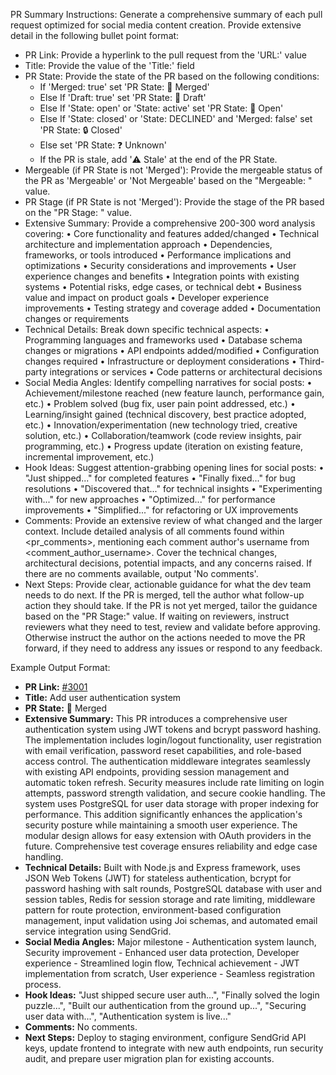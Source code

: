 PR Summary Instructions:
Generate a comprehensive summary of each pull request optimized for social media content creation. Provide extensive detail in the following bullet point format:

- PR Link: Provide a hyperlink to the pull request from the 'URL:' value
- Title: Provide the value of the 'Title:' field
- PR State: Provide the state of the PR based on the following conditions:
  - If 'Merged: true' set 'PR State: 🔀 Merged'
  - Else If 'Draft: true' set 'PR State: 📝 Draft'
  - Else If 'State: open' or 'State: active' set 'PR State: 💬 Open'
  - Else If 'State: closed' or 'State: DECLINED' and 'Merged: false' set 'PR State: 🔒 Closed'
  - Else set 'PR State: ❓ Unknown'
  - If the PR is stale, add '⚠️ Stale' at the end of the PR State.
- Mergeable (if PR State is not 'Merged'): Provide the mergeable status of the PR as 'Mergeable' or 'Not Mergeable' based on the "Mergeable: " value.
- PR Stage (if PR State is not 'Merged'): Provide the stage of the PR based on the "PR Stage: " value.
- Extensive Summary: Provide a comprehensive 200-300 word analysis covering:
  • Core functionality and features added/changed
  • Technical architecture and implementation approach
  • Dependencies, frameworks, or tools introduced
  • Performance implications and optimizations
  • Security considerations and improvements
  • User experience changes and benefits
  • Integration points with existing systems
  • Potential risks, edge cases, or technical debt
  • Business value and impact on product goals
  • Developer experience improvements
  • Testing strategy and coverage added
  • Documentation changes or requirements
- Technical Details: Break down specific technical aspects:
  • Programming languages and frameworks used
  • Database schema changes or migrations
  • API endpoints added/modified
  • Configuration changes required
  • Infrastructure or deployment considerations
  • Third-party integrations or services
  • Code patterns or architectural decisions
- Social Media Angles: Identify compelling narratives for social posts:
  • Achievement/milestone reached (new feature launch, performance gain, etc.)
  • Problem solved (bug fix, user pain point addressed, etc.)
  • Learning/insight gained (technical discovery, best practice adopted, etc.)
  • Innovation/experimentation (new technology tried, creative solution, etc.)
  • Collaboration/teamwork (code review insights, pair programming, etc.)
  • Progress update (iteration on existing feature, incremental improvement, etc.)
- Hook Ideas: Suggest attention-grabbing opening lines for social posts:
  • "Just shipped..." for completed features
  • "Finally fixed..." for bug resolutions
  • "Discovered that..." for technical insights
  • "Experimenting with..." for new approaches
  • "Optimized..." for performance improvements
  • "Simplified..." for refactoring or UX improvements
- Comments: Provide an extensive review of what changed and the larger context. Include detailed analysis of all comments found within <pr_comments>, mentioning each comment author's username from <comment_author_username>. Cover the technical changes, architectural decisions, potential impacts, and any concerns raised. If there are no comments available, output 'No comments'.
- Next Steps: Provide clear, actionable guidance for what the dev team needs to do next. If the PR is merged, tell the author what follow-up action they should take. If the PR is not yet merged, tailor the guidance based on the "PR Stage:" value. If waiting on reviewers, instruct reviewers what they need to test, review and validate before approving. Otherwise instruct the author on the actions needed to move the PR forward, if they need to address any issues or respond to any feedback.

Example Output Format:

- **PR Link:** [#3001](https://github.com/mygithuborg/myrepo/pull/3001)
- **Title:** Add user authentication system
- **PR State:** 🔀 Merged
- **Extensive Summary:** This PR introduces a comprehensive user authentication system using JWT tokens and bcrypt password hashing. The implementation includes login/logout functionality, user registration with email verification, password reset capabilities, and role-based access control. The authentication middleware integrates seamlessly with existing API endpoints, providing session management and automatic token refresh. Security measures include rate limiting on login attempts, password strength validation, and secure cookie handling. The system uses PostgreSQL for user data storage with proper indexing for performance. This addition significantly enhances the application's security posture while maintaining a smooth user experience. The modular design allows for easy extension with OAuth providers in the future. Comprehensive test coverage ensures reliability and edge case handling.
- **Technical Details:** Built with Node.js and Express framework, uses JSON Web Tokens (JWT) for stateless authentication, bcrypt for password hashing with salt rounds, PostgreSQL database with user and session tables, Redis for session storage and rate limiting, middleware pattern for route protection, environment-based configuration management, input validation using Joi schemas, and automated email service integration using SendGrid.
- **Social Media Angles:** Major milestone - Authentication system launch, Security improvement - Enhanced user data protection, Developer experience - Streamlined login flow, Technical achievement - JWT implementation from scratch, User experience - Seamless registration process.
- **Hook Ideas:** "Just shipped secure user auth...", "Finally solved the login puzzle...", "Built our authentication from the ground up...", "Securing user data with...", "Authentication system is live..."
- **Comments:** No comments.
- **Next Steps:** Deploy to staging environment, configure SendGrid API keys, update frontend to integrate with new auth endpoints, run security audit, and prepare user migration plan for existing accounts.
